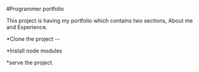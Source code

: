 #Programmer portfolio

This project is having my portfolio which contains two sections, About me and Experience.
                  
*Clone the project --

*Install node modules

*serve the project.
